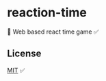 # reaction-time

🔎 Web based react time game ✅

## License

[MIT](https://choosealicense.com/licenses/mit/) ✅
